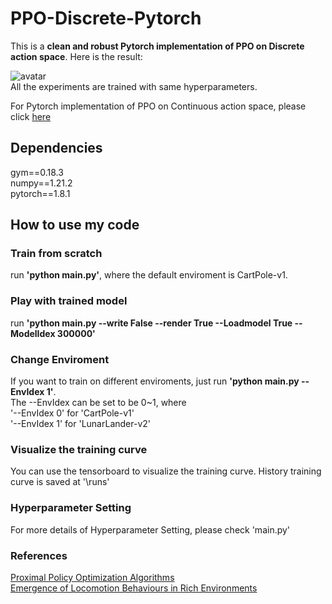 # PPO-Discrete-Pytorch
This is a **clean and robust Pytorch implementation of PPO on Discrete action space**. Here is the result:  
  
![avatar](https://github.com/XinJingHao/PPO-Discrete-Pytorch/blob/main/result.jpg)  
All the experiments are trained with same hyperparameters.

For Pytorch implementation of PPO on Continuous action space, please click [here](https://github.com/XinJingHao/PPO-Continuous-Pytorch)

## Dependencies
gym==0.18.3  
numpy==1.21.2  
pytorch==1.8.1  

## How to use my code
### Train from scratch
run **'python main.py'**, where the default enviroment is CartPole-v1.  
### Play with trained model
run **'python main.py --write False --render True --Loadmodel True --ModelIdex 300000'**  
### Change Enviroment
If you want to train on different enviroments, just run **'python main.py --EnvIdex 1'**.  
The --EnvIdex can be set to be 0~1, where   
'--EnvIdex 0' for 'CartPole-v1'  
'--EnvIdex 1' for 'LunarLander-v2'   
### Visualize the training curve
You can use the tensorboard to visualize the training curve. History training curve is saved at '\runs'
### Hyperparameter Setting
For more details of Hyperparameter Setting, please check 'main.py'
### References
[Proximal Policy Optimization Algorithms](https://arxiv.org/pdf/1707.06347.pdf)  
[Emergence of Locomotion Behaviours in Rich Environments](https://arxiv.org/pdf/1707.02286.pdf)
